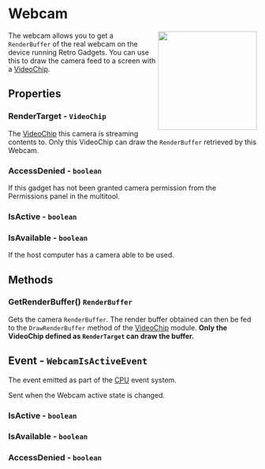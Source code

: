 # Webcam

<img src="https://docs.retrogadgets.game/api/modules/Webcam.png" width="200" align="right">

The webcam allows you to get a `RenderBuffer` of the real webcam on the device running Retro Gadgets. You can use this to draw the camera feed to a screen with a [VideoChip](../misc/VideoChip.md).


## Properties

### RenderTarget - `VideoChip`
The [VideoChip](../misc/VideoChip.md) this camera is streaming contents to. Only this VideoChip can draw the `RenderBuffer` retrieved by this Webcam.

### AccessDenied - `boolean`
If this gadget has not been granted camera permission from the Permissions panel in the multitool.

### IsActive - `boolean`

### IsAvailable - `boolean`
If the host computer has a camera able to be used.


## Methods

### GetRenderBuffer() `RenderBuffer`
Gets the camera `RenderBuffer`. The render buffer obtained can then be fed to the `DrawRenderBuffer` method of the [VideoChip](../misc/VideoChip.md) module. **Only the VideoChip defined as `RenderTarget` can draw the buffer.**

## Event - `WebcamIsActiveEvent`
The event emitted as part of the [CPU](../misc/CPU.md) event system.

Sent when the Webcam active state is changed.

### IsActive - `boolean`
### IsAvailable - `boolean`
### AccessDenied - `boolean`